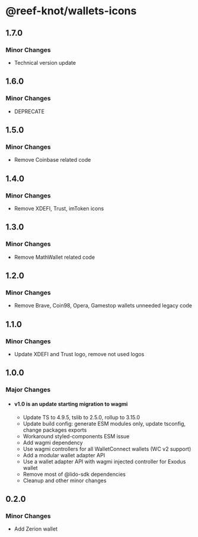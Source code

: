# @reef-knot/wallets-icons

## 1.7.0

### Minor Changes

- Technical version update

## 1.6.0

### Minor Changes

- DEPRECATE

## 1.5.0

### Minor Changes

- Remove Coinbase related code

## 1.4.0

### Minor Changes

- Remove XDEFI, Trust, imToken icons

## 1.3.0

### Minor Changes

- Remove MathWallet related code

## 1.2.0

### Minor Changes

- Remove Brave, Coin98, Opera, Gamestop wallets unneeded legacy code

## 1.1.0

### Minor Changes

- Update XDEFI and Trust logo, remove not used logos

## 1.0.0

### Major Changes

- #### v1.0 is an update starting migration to wagmi
  - Update TS to 4.9.5, tslib to 2.5.0, rollup to 3.15.0
  - Update build config: generate ESM modules only, update tsconfig, change packages exports
  - Workaround styled-components ESM issue
  - Add wagmi dependency
  - Use wagmi controllers for all WalletConnect wallets (WC v2 support)
  - Add a modular wallet adapter API
  - Use a wallet adapter API with wagmi injected controller for Exodus wallet
  - Remove most of @lido-sdk dependencies
  - Cleanup and other minor changes

## 0.2.0

### Minor Changes

- Add Zerion wallet
